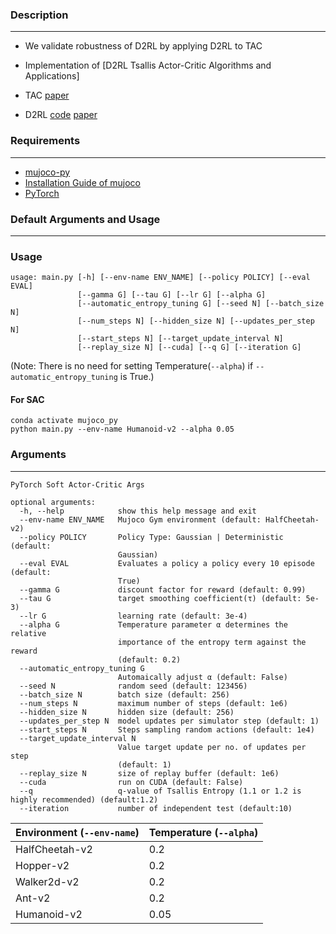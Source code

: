 ### Description
------------
* We validate robustness of D2RL by applying D2RL to TAC
* Implementation of [D2RL Tsallis Actor-Critic Algorithms and Applications] 

* TAC  [paper](https://arxiv.org/abs/1902.00137)
* D2RL [code](https://github.com/pairlab/d2rl) [paper](https://arxiv.org/abs/2010.09163)

### Requirements
------------
*   [mujoco-py](https://github.com/openai/mujoco-py) 
*   [Installation Guide of mujoco](https://github.com/AIRLABkhu/Manuals/tree/main/Reinforcement%20Learning/Mujoco)
*   [PyTorch](http://pytorch.org/)

### Default Arguments and Usage
------------
### Usage

```
usage: main.py [-h] [--env-name ENV_NAME] [--policy POLICY] [--eval EVAL]
               [--gamma G] [--tau G] [--lr G] [--alpha G]
               [--automatic_entropy_tuning G] [--seed N] [--batch_size N]
               [--num_steps N] [--hidden_size N] [--updates_per_step N]
               [--start_steps N] [--target_update_interval N]
               [--replay_size N] [--cuda] [--q G] [--iteration G]
```

(Note: There is no need for setting Temperature(`--alpha`) if `--automatic_entropy_tuning` is True.)

#### For SAC

```
conda activate mujoco_py
python main.py --env-name Humanoid-v2 --alpha 0.05
```



### Arguments
------------
```
PyTorch Soft Actor-Critic Args

optional arguments:
  -h, --help            show this help message and exit
  --env-name ENV_NAME   Mujoco Gym environment (default: HalfCheetah-v2)
  --policy POLICY       Policy Type: Gaussian | Deterministic (default:
                        Gaussian)
  --eval EVAL           Evaluates a policy a policy every 10 episode (default:
                        True)
  --gamma G             discount factor for reward (default: 0.99)
  --tau G               target smoothing coefficient(τ) (default: 5e-3)
  --lr G                learning rate (default: 3e-4)
  --alpha G             Temperature parameter α determines the relative
                        importance of the entropy term against the reward
                        (default: 0.2)
  --automatic_entropy_tuning G
                        Automaically adjust α (default: False)
  --seed N              random seed (default: 123456)
  --batch_size N        batch size (default: 256)
  --num_steps N         maximum number of steps (default: 1e6)
  --hidden_size N       hidden size (default: 256)
  --updates_per_step N  model updates per simulator step (default: 1)
  --start_steps N       Steps sampling random actions (default: 1e4)
  --target_update_interval N
                        Value target update per no. of updates per step
                        (default: 1)
  --replay_size N       size of replay buffer (default: 1e6)
  --cuda                run on CUDA (default: False)
  --q                   q-value of Tsallis Entropy (1.1 or 1.2 is highly recommended) (default:1.2)
  --iteration           number of independent test (default:10)
```

| Environment **(`--env-name`)**| Temperature **(`--alpha`)**|
| ---------------| -------------|
| HalfCheetah-v2| 0.2|
| Hopper-v2| 0.2|
| Walker2d-v2| 0.2|
| Ant-v2| 0.2|
| Humanoid-v2| 0.05|

